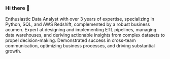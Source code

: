 ### Hi there 👋

Enthusiastic Data Analyst with over 3 years of expertise, specializing in Python, SQL, and AWS Redshift, complemented by a robust business acumen. Expert at designing and implementing ETL pipelines, managing data warehouses, and deriving actionable insights from complex datasets to propel decision-making. Demonstrated success in cross-team communication, optimizing business processes, and driving substantial growth.
